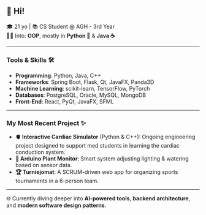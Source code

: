 ## 👋 Hi!

🎓 21 yo | 📚 CS Student @ AGH - 3rd Year  
👩‍💻 Into: **OOP**, mostly in **Python 🐍** & **Java ☕**

---

### Tools & Skills 🛠️
- **Programming**: Python, Java, C++
- **Frameworks**: Spring Boot, Flask, Qt, JavaFX, Panda3D  
- **Machine Learning**: scikit-learn, TensorFlow, PyTorch  
- **Databases**: PostgreSQL, Oracle, MySQL, MongoDB  
- **Front-End**: React, PyQt, JavaFX, SFML  
    
---

### My Most Recent Project ✨
- **🫀 Interactive Cardiac Simulator** (Python & C++): Ongoing engineering project designed to support med students in learning the cardiac conduction system.
- **🌱 Arduino Plant Monitor**: Smart system adjusting lighting & watering based on sensor data.
- **🏆 Turniejomat**: A SCRUM-driven web app for organizing sports tournaments in a 6-person team.
---

🌐 Currently diving deeper into **AI-powered tools**, **backend architecture**, and **modern software design patterns**.
